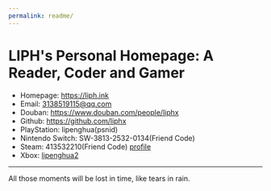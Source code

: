 ```yaml
---
permalink: readme/
---
```


# LIPH's Personal Homepage: A Reader, Coder and Gamer

- Homepage: <https://liph.ink>
- Email: <3138519115@qq.com>
- Douban: <https://www.douban.com/people/liphx>
- Github: <https://github.com/liphx>
- PlayStation: lipenghua(psnid)
- Nintendo Switch: SW-3813-2532-0134(Friend Code)
- Steam: 413532210(Friend Code) [profile](https://steamcommunity.com/profiles/76561198373797938)
- Xbox: [lipenghua2](https://account.xbox.com/profile?gamertag=lipenghua2)

------------------

All those moments will be lost in time, like tears in rain.
